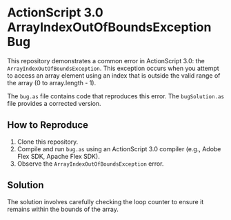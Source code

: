 # ActionScript 3.0 ArrayIndexOutOfBoundsException Bug

This repository demonstrates a common error in ActionScript 3.0: the `ArrayIndexOutOfBoundsException`.  This exception occurs when you attempt to access an array element using an index that is outside the valid range of the array (0 to array.length - 1).

The `bug.as` file contains code that reproduces this error. The `bugSolution.as` file provides a corrected version.

## How to Reproduce

1.  Clone this repository.
2.  Compile and run `bug.as` using an ActionScript 3.0 compiler (e.g., Adobe Flex SDK, Apache Flex SDK).
3. Observe the `ArrayIndexOutOfBoundsException` error.

## Solution

The solution involves carefully checking the loop counter to ensure it remains within the bounds of the array.